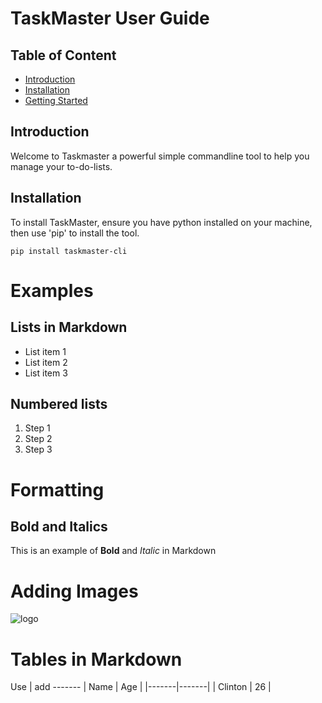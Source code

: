 # TaskMaster User Guide
## Table of Content
- [Introduction](#introduction)
- [Installation](#installation)
- [Getting Started](#getting-started)

## Introduction
Welcome to Taskmaster a powerful simple commandline tool to help you manage your to-do-lists.

## Installation
To install TaskMaster, ensure you have python installed on your machine, then use 'pip' to install the tool.

`` pip install taskmaster-cli ``

# Examples
## Lists in Markdown
- List item 1
- List item 2
- List item 3

## Numbered lists
1. Step 1
2. Step 2
3. Step 3

# Formatting
## Bold and Italics
This is an example of **Bold** and *Italic* in Markdown

# Adding Images 
![logo](https://www.google.com/url?sa=i&url=https%3A%2F%2Fen.m.wikipedia.org%2Fwiki%2FFile%3AMarkdown-mark.svg&psig=AOvVaw3ObJMw2rV1b55lMQtAqpbN&ust=1730054886585000&source=images&cd=vfe&opi=89978449&ved=0CBEQjRxqFwoTCIi6gNXZrIkDFQAAAAAdAAAAABAZ)

# Tables in Markdown
Use | add -------
| Name | Age |
|-------|-------|
| Clinton | 26 |